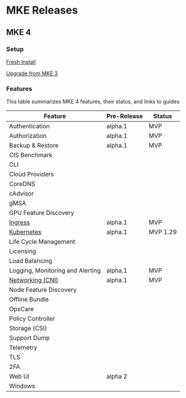# MKE Releases

## MKE 4


### Setup
[Fresh Install](../docs/setup/install/README.md)

[Upgrade from MKE 3](../docs/setup/upgrade-from-mke-3/README.md)

### Features
This table summarizes MKE 4 features, their status, and links to guides 

| Feature                                                          | Pre-Release | Status   | 
|------------------------------------------------------------------|-------|----------|
| Authentication                                                   | alpha.1| MVP      |  
| Authorization                                                    | alpha.1 | MVP      |   
| Backup & Restore                                                 |  alpha.1 | MVP      |
| CIS Benchmark                                                    |   |          |
| CLI                                                              |   |          |
| Cloud Providers                                                  |   |          |
| CoreDNS                                                          |   |          |
| cAdvisor                                                         |   |          |
| gMSA                                                             |   |          |
| GPU Feature Discovery                                            |   |          |
| [Ingress](../docs/reference/ingress/README.md)                   | alpha.1| MVP      |   |
| [Kubernetes](../docs/concepts/architecture/README.md#Components) | alpha.1 | MVP 1.29 |  |
| Life Cycle Management                                            |   |          |
| Licensing                                                        |   |          |
| Load Balancing                                                   |   |          |
| Logging, Monitoring and Alerting                                 | alpha.1 | MVP      |  
| [Networking (CNI)](../docs/concepts/architecture/README.md#CNI)  |  alpha.1 | MVP      |  
| Node Feature Discovery                                           |   |          |
| Offline Bundle                                                   |   |          |
| OpsCare                                                          |   |          |
| Policy Controller                                                |   |          |
| Storage (CSI)                                                    |   |          |
| Support Dump                                                     |   |          |
| Telemetry                                                        |   |          |
| TLS                                                              |   |          |
| 2FA                                                              |   |          |
| Web UI                                                           | alpha 2  |          |
| Windows                                                          |   |          |

